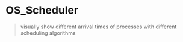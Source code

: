 # OS_Scheduler
> visually show different arrival times of processes with different scheduling algorithms 
